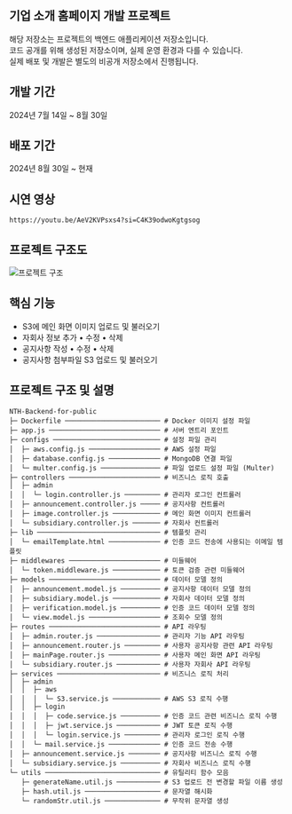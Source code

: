## 기업 소개 홈페이지 개발 프로젝트
해당 저장소는 프로젝트의 백엔드 애플리케이션 저장소입니다.
<br>
코드 공개를 위해 생성된 저장소이며, 실제 운영 환경과 다를 수 있습니다.
<br>
실제 배포 및 개발은 별도의 비공개 저장소에서 진행됩니다.

## 개발 기간
2024년 7월 14일 ~ 8월 30일

## 배포 기간
2024년 8월 30일 ~ 현재

## 시연 영상
```
https://youtu.be/AeV2KVPsxs4?si=C4K39odwoKgtgsog
```

## 프로젝트 구조도
![프로젝트 구조](https://github.com/user-attachments/assets/bc1ae8ca-c34c-4b18-a973-e9230055a44a)

## 핵심 기능
- S3에 메인 화면 이미지 업로드 및 불러오기
- 자회사 정보 추가 • 수정 • 삭제
- 공지사항 작성 • 수정 • 삭제
- 공지사항 첨부파일 S3 업로드 및 불러오기

## 프로젝트 구조 및 설명
```
NTH-Backend-for-public
├─ Dockerfile ──────────────────────── # Docker 이미지 설정 파일
├─ app.js ──────────────────────────── # 서버 엔트리 포인트
├─ configs ─────────────────────────── # 설정 파일 관리
│  ├─ aws.config.js ────────────────── # AWS 설정 파일
│  ├─ database.config.js ───────────── # MongoDB 연결 파일
│  └─ multer.config.js ─────────────── # 파일 업로드 설정 파일 (Multer)
├─ controllers ─────────────────────── # 비즈니스 로직 호출
│  ├─ admin
│  │  └─ login.controller.js ───────── # 관리자 로그인 컨트롤러
│  ├─ announcement.controller.js ───── # 공지사항 컨트롤러
│  ├─ image.controller.js ──────────── # 메인 화면 이미지 컨트롤러
│  └─ subsidiary.controller.js ─────── # 자회사 컨트롤러
├─ lib ─────────────────────────────── # 템플릿 관리
│  └─ emailTemplate.html ───────────── # 인증 코드 전송에 사용되는 이메일 템플릿
├─ middlewares ─────────────────────── # 미들웨어
│  └─ token.middleware.js ──────────── # 토큰 검증 관련 미들웨어
├─ models ──────────────────────────── # 데이터 모델 정의
│  ├─ announcement.model.js ────────── # 공지사항 데이터 모델 정의
│  ├─ subsidiary.model.js ──────────── # 자회사 데이터 모델 정의
│  ├─ verification.model.js ────────── # 인증 코드 데이터 모델 정의
│  └─ view.model.js ────────────────── # 조회수 모델 정의
├─ routes ──────────────────────────── # API 라우팅
│  ├─ admin.router.js ──────────────── # 관리자 기능 API 라우팅
│  ├─ announcement.router.js ───────── # 사용자 공지사항 관련 API 라우팅
│  ├─ mainPage.router.js ───────────── # 사용자 메인 화면 API 라우팅
│  └─ subsidiary.router.js ─────────── # 사용자 자회사 API 라우팅
├─ services ────────────────────────── # 비즈니스 로직 처리
│  ├─ admin
│  │  ├─ aws
│  │  │  └─ S3.service.js ──────────── # AWS S3 로직 수행
│  │  ├─ login
│  │  │  ├─ code.service.js ────────── # 인증 코드 관련 비즈니스 로직 수행
│  │  │  ├─ jwt.service.js ─────────── # JWT 토큰 로직 수행
│  │  │  └─ login.service.js ───────── # 관리자 로그인 로직 수행
│  │  └─ mail.service.js ───────────── # 인증 코드 전송 수행
│  ├─ announcement.service.js ──────── # 공지사항 비즈니스 로직 수행
│  └─ subsidiary.service.js ────────── # 자회사 비즈니스 로직 수행
└─ utils ───────────────────────────── # 유틸리티 함수 모음
   ├─ generateName.util.js ─────────── # S3 업로드 전 변경할 파일 이름 생성
   ├─ hash.util.js ─────────────────── # 문자열 해시화
   └─ randomStr.util.js ────────────── # 무작위 문자열 생성
```
